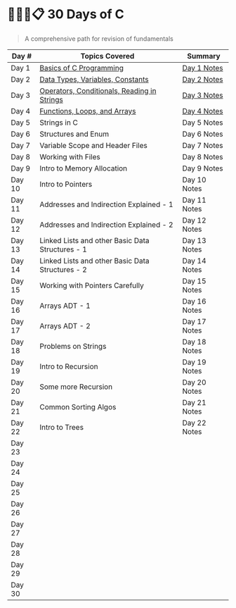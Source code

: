 # 👩🏽‍💻📋 30 Days of C
>A comprehensive path for revision of fundamentals

| Day # |  Topics Covered| Summary|
|-------|---------------|-------|
| Day 1 | [Basics of C Programming](https://github.com/balapriyac/30-Days-of-C/tree/main/day-1)| [Day 1 Notes](https://github.com/balapriyac/30-Days-of-C/blob/main/day-1/day1-summary.md)|
| Day 2 | [Data Types, Variables, Constants](https://github.com/balapriyac/30-Days-of-C/tree/main/day-2)| [Day 2 Notes](https://github.com/balapriyac/30-Days-of-C/blob/main/day-2/day-2-summary.md)|
| Day 3 | [Operators, Conditionals, Reading in Strings](https://github.com/balapriyac/30-Days-of-C/tree/main/day-3)| [Day 3 Notes](https://github.com/balapriyac/30-Days-of-C/blob/main/day-3/day-3-summary.md)|
| Day 4 |[Functions, Loops, and Arrays](https://github.com/balapriyac/30-Days-of-C/tree/main/day-4) | [Day 4 Notes](https://github.com/balapriyac/30-Days-of-C/blob/main/day-4/day-4-summary.md)|
| Day 5 | Strings in C | Day 5 Notes|
| Day 6 | Structures and Enum | Day 6 Notes|
| Day 7 | Variable Scope and Header Files| Day 7 Notes|
| Day 8 | Working with Files |Day 8 Notes|
| Day 9 | Intro to Memory Allocation|Day 9 Notes|
| Day 10 | Intro to Pointers|Day 10 Notes|
| Day 11 | Addresses and Indirection Explained - 1|Day 11 Notes|
| Day 12 | Addresses and Indirection Explained - 2|Day 12 Notes|
| Day 13 | Linked Lists and other Basic Data Structures - 1 |Day 13 Notes|
| Day 14 | Linked Lists and other Basic Data Structures - 2 |Day 14 Notes|
| Day 15 | Working with Pointers Carefully |Day 15 Notes|
| Day 16 | Arrays ADT - 1|Day 16 Notes|
| Day 17|  Arrays ADT - 2 |Day 17 Notes|
| Day 18 | Problems on Strings |Day 18 Notes|
| Day 19 | Intro to Recursion |Day 19 Notes|
| Day 20 | Some more Recursion|Day 20 Notes|
| Day 21 | Common Sorting Algos|Day 21 Notes|
| Day 22 | Intro to Trees|Day 22 Notes|
| Day 23 |||
| Day 24 |||
| Day 25 |||
| Day 26 |||
| Day 27 |||
| Day 28 |||
| Day 29 |||
| Day 30 |||


